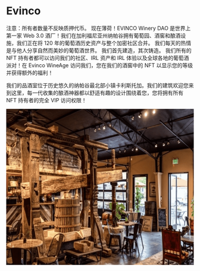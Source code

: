 # Evinco

注意：所有者数量不反映质押代币。 现在薄荷！EVINCO Winery DAO 是世界上第一家 Web 3.0 酒厂！我们在加利福尼亚州纳帕谷拥有葡萄园、酒窖和酿酒设施，我们正在将 120 年的葡萄酒历史资产与整个加密社区合并。 我们每天的热情是与他人分享自然而美妙的葡萄酒世界。 我们首先建造，其次铸造。 我们所有的 NFT 持有者都可以访问我们的社区、IRL 资产和 IRL 体验以及全球各地的葡萄酒派对！在 Evinco WineAge 访问我们，您在我们的酒窖中的 NFT 以显示您的等级并获得额外的福利！

我们的品酒室位于历史悠久的纳帕谷最北部小镇卡利斯托加。我们的建筑欢迎您来到这里，每一代收集的酿酒神器都以舒适有趣的设计围绕着您，您将拥有所有 NFT 持有者的完全 VIP 访问权限！

![NFT](微信截图_20220903180341.png)


